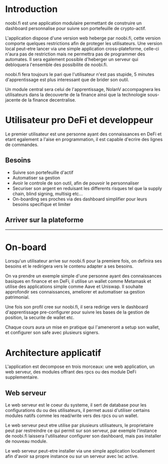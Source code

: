 # Introduction
noobi.fi est une application modulaire permettant de construire un dashboard personnalise pour suivre son portefeuille de crypto-actif.

L'application dispose d'une version web heberge par noobi.fi, cette version comporte quelques restrictions afin de proteger les utilisateurs. Une version local peut-etre lancer via une simple application cross-plateforme, celle-ci n'aura pas de restriction mais ne permettra pas de programmer des automates. Il sera egalement possible d'heberger un serveur qui debloquera l'ensemble des possibilite de noobi.fi.

noobi.fi fera toujours le pari que l'utilisateur n'est pas stupide, 5 minutes d'apprentissage est plus interessant que de brider son outil.

Un module central sera celui de l'apprentissage, NolanV accompagnera les utilisateurs dans la decouverte de la finance ainsi que la technologie sous-jacente de la finance decentralise.

# Utilisateur pro DeFi et developpeur
Le premier utilisateur est une personne ayant des connaissances en DeFi et etant egalement a l'aise en programmation, il est capable d'ecrire des lignes de commandes.

## Besoins
- Suivre son portefeuille d'actif
- Automatiser sa gestion
- Avoir le controle de son outil, afin de pouvoir le personnaliser
- Securiser son argent en reduisant les differents risques tel que la supply chain, blind signing, multisig etc...
- On-boarding ses proches via des dashboard simplifier pour leurs besoins specifique et limiter

## Arriver sur la plateforme




---
# On-board
Lorsqu'un utilisateur arrive sur noobi.fi pour la premiere fois, on definira ses besoins et le redirigera vers le contenu adapter a ses besoins.

On va prendre un exemple simple d'une personne ayant des connaissances basiques en finance et en DeFi, il utilise un wallet comme Metamask et utilise des applications simple comme Aave et Uniswap. Il souhaite approfondir ses connaissances, ameliorer et automatiser sa gestion patrimonial.

Une fois son profil cree sur noobi.fi, il sera redirige vers le dashboard d'apprentissage pre-configurer pour suivre les bases de la gestion de position, la securite de wallet etc.

Chaque cours aura un mise en pratique qui l'ameneront a setup son wallet, et configurer son safe avec plusieurs signers.

# Architecture applicatif
L'application est decompose en trois morceaux: une web application, un web serveur, des modules offrant des rpcs ou des module DeFi supplementaire.

## Web serveur
Le web serveur est le coeur du systeme, il sert de database pour les configurations du ou des utilisateurs, il permet aussi d'utiliser certains modules natifs comme les read/write vers des rpcs ou un wallet.

Le web serveur peut etre utilise par plusieurs utilisateurs, le proprietaire peut par restreindre ce qui permit sur son serveur, par exemple l'instance de noobi.fi laissera l'utilisateur configurer son dashboard, mais pas installer de nouveau module.

Le web serveur peut-etre installer via une simple application locallement afin d'avoir sa propre instance ou sur un serveur avec lxc active.
